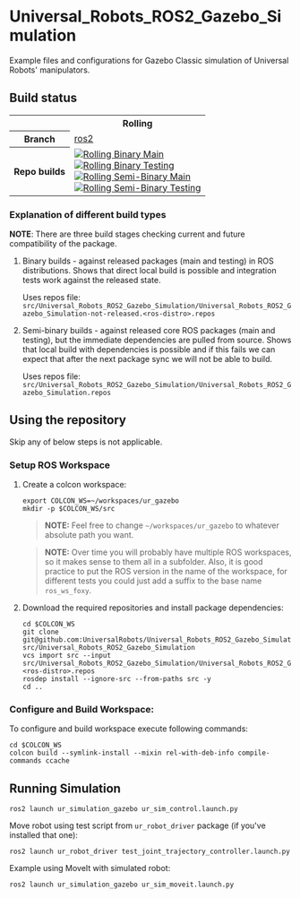 Universal_Robots_ROS2_Gazebo_Simulation
==========================================

Example files and configurations for Gazebo Classic simulation of Universal Robots' manipulators.

## Build status
<table width="100%">
  <tr>
    <th></th>
    <th>Rolling</th>
  </tr>
  <tr>
    <th>Branch</th>
    <td><a href="https://github.com/UniversalRobots/Universal_Robots_ROS2_Description/tree/ros2">ros2</a></td>
  </tr>
  <tr>
    <th>Repo builds</th>
    <td>
      <a href="https://github.com/UniversalRobots/Universal_Robots_ROS2_Gazebo_Simulation/actions/workflows/rolling-binary-main.yml?query=event%3Aschedule++">
         <img src="https://github.com/UniversalRobots/Universal_Robots_ROS2_Gazebo_Simulation/actions/workflows/rolling-binary-main.yml/badge.svg?event=schedule"
              alt="Rolling Binary Main"/>
      </a> <br />
      <a href="https://github.com/UniversalRobots/Universal_Robots_ROS2_Gazebo_Simulation/actions/workflows/rolling-binary-testing.yml?query=event%3Aschedule++">
         <img src="https://github.com/UniversalRobots/Universal_Robots_ROS2_Gazebo_Simulation/actions/workflows/rolling-binary-testing.yml/badge.svg?event=schedule"
              alt="Rolling Binary Testing"/>
      </a> <br />
      <a href="https://github.com/UniversalRobots/Universal_Robots_ROS2_Gazebo_Simulation/actions/workflows/rolling-semi-binary-main.yml?query=branch%3Amain+">
         <img src="https://github.com/UniversalRobots/Universal_Robots_ROS2_Gazebo_Simulation/actions/workflows/rolling-semi-binary-main.yml/badge.svg?branch=main"
              alt="Rolling Semi-Binary Main"/>
      </a> <br />
      <a href="https://github.com/UniversalRobots/Universal_Robots_ROS2_Gazebo_Simulation/actions/workflows/rolling-semi-binary-testing.yml?query=branch%3Amain+">
         <img src="https://github.com/UniversalRobots/Universal_Robots_ROS2_Gazebo_Simulation/actions/workflows/rolling-semi-binary-testing.yml/badge.svg?branch=main"
              alt="Rolling Semi-Binary Testing"/>
      </a>
    </td>
</tr>
</table>



### Explanation of different build types

**NOTE**: There are three build stages checking current and future compatibility of the package.

1. Binary builds - against released packages (main and testing) in ROS distributions. Shows that
   direct local build is possible and integration tests work against the released state.

   Uses repos file: `src/Universal_Robots_ROS2_Gazebo_Simulation/Universal_Robots_ROS2_Gazebo_Simulation-not-released.<ros-distro>.repos`

1. Semi-binary builds - against released core ROS packages (main and testing), but the immediate dependencies are pulled from source.
   Shows that local build with dependencies is possible and if this fails we can expect that after the next package sync we will not be able to build.

   Uses repos file: `src/Universal_Robots_ROS2_Gazebo_Simulation/Universal_Robots_ROS2_Gazebo_Simulation.repos`


## Using the repository
Skip any of below steps is not applicable.

### Setup ROS Workspace

1. Create a colcon workspace:
   ```
   export COLCON_WS=~/workspaces/ur_gazebo
   mkdir -p $COLCON_WS/src
   ```

   > **NOTE:** Feel free to change `~/workspaces/ur_gazebo` to whatever absolute path you want.

   > **NOTE:** Over time you will probably have multiple ROS workspaces, so it makes sense to them all in a subfolder.
     Also, it is good practice to put the ROS version in the name of the workspace, for different tests you could just add a suffix to the base name `ros_ws_foxy`.

1. Download the required repositories and install package dependencies:
   ```
   cd $COLCON_WS
   git clone git@github.com:UniversalRobots/Universal_Robots_ROS2_Gazebo_Simulation.git src/Universal_Robots_ROS2_Gazebo_Simulation
   vcs import src --input src/Universal_Robots_ROS2_Gazebo_Simulation/Universal_Robots_ROS2_Gazebo_Simulation.<ros-distro>.repos
   rosdep install --ignore-src --from-paths src -y
   cd ..
   ```

### Configure and Build Workspace:
To configure and build workspace execute following commands:
  ```
  cd $COLCON_WS
  colcon build --symlink-install --mixin rel-with-deb-info compile-commands ccache
  ```

## Running Simulation
```
ros2 launch ur_simulation_gazebo ur_sim_control.launch.py
```

Move robot using test script from  `ur_robot_driver` package (if you've installed that one):
```
ros2 launch ur_robot_driver test_joint_trajectory_controller.launch.py
```

Example using MoveIt with simulated robot:
```
ros2 launch ur_simulation_gazebo ur_sim_moveit.launch.py
```
